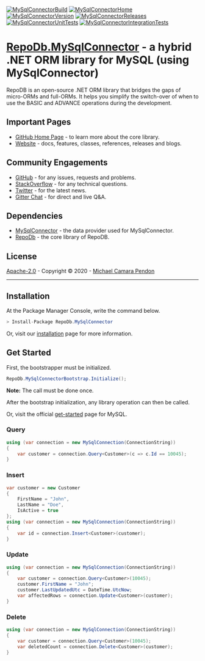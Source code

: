 [![MySqlConnectorBuild](https://img.shields.io/appveyor/ci/mikependon/repodb-7ooj1?&logo=appveyor)](https://ci.appveyor.com/project/mikependon/repodb-7ooj1)
[![MySqlConnectorHome](https://img.shields.io/badge/home-github-important?&logo=github)](https://github.com/mikependon/RepoDb)
[![MySqlConnectorVersion](https://img.shields.io/nuget/v/RepoDb.MySqlConnector?&logo=nuget)](https://www.nuget.org/packages/RepoDb.MySqlConnector)
[![MySqlConnectorReleases](https://img.shields.io/badge/releases-core-important?&logo=nuget)](http://repodb.net/release/mysqlconnector)
[![MySqlConnectorUnitTests](https://img.shields.io/appveyor/tests/mikependon/repodb-pqvj7?&logo=appveyor&label=unit%20tests)](https://ci.appveyor.com/project/mikependon/repodb-pqvj7/build/tests)
[![MySqlConnectorIntegrationTests](https://img.shields.io/appveyor/tests/mikependon/repodb-4iutn?&logo=appveyor&label=integration%20tests)](https://ci.appveyor.com/project/mikependon/repodb-4iutn/build/tests)

# [RepoDb.MySqlConnector](https://repodb.net/tutorial/get-started-mysql) - a hybrid .NET ORM library for MySQL (using MySqlConnector)

RepoDB is an open-source .NET ORM library that bridges the gaps of micro-ORMs and full-ORMs. It helps you simplify the switch-over of when to use the BASIC and ADVANCE operations during the development.

## Important Pages

- [GitHub Home Page](https://github.com/mikependon/RepoDb) - to learn more about the core library.
- [Website](http://repodb.net) - docs, features, classes, references, releases and blogs.

## Community Engagements

- [GitHub](https://github.com/mikependon/RepoDb/issues) - for any issues, requests and problems.
- [StackOverflow](https://stackoverflow.com/search?q=RepoDB) - for any technical questions.
- [Twitter](https://twitter.com/search?q=%23repodb) - for the latest news.
- [Gitter Chat](https://gitter.im/RepoDb/community) - for direct and live Q&A.

## Dependencies

- [MySqlConnector](https://www.nuget.org/packages/MySqlConnector/) - the data provider used for MySqlConnector.
- [RepoDb](https://www.nuget.org/packages/RepoDb/) - the core library of RepoDB.

## License

[Apache-2.0](http://apache.org/licenses/LICENSE-2.0.html) - Copyright © 2020 - [Michael Camara Pendon](https://twitter.com/mike_pendon)

--------

## Installation

At the Package Manager Console, write the command below.

```csharp
> Install-Package RepoDb.MySqlConnector
```

Or, visit our [installation](http://repodb.net/tutorial/installation) page for more information.

## Get Started

First, the bootstrapper must be initialized.

```csharp
RepoDb.MySqlConnectorBootstrap.Initialize();
```

**Note:** The call must be done once.

After the bootstrap initialization, any library operation can then be called.

Or, visit the official [get-started](http://repodb.net/tutorial/get-started-mysql) page for MySQL.

### Query

```csharp
using (var connection = new MySqlConnection(ConnectionString))
{
	var customer = connection.Query<Customer>(c => c.Id == 10045);
}
```

### Insert

```csharp
var customer = new Customer
{
	FirstName = "John",
	LastName = "Doe",
	IsActive = true
};
using (var connection = new MySqlConnection(ConnectionString))
{
	var id = connection.Insert<Customer>(customer);
}
```

### Update

```csharp
using (var connection = new MySqlConnection(ConnectionString))
{
	var customer = connection.Query<Customer>(10045);
	customer.FirstName = "John";
	customer.LastUpdatedUtc = DateTime.UtcNow;
	var affectedRows = connection.Update<Customer>(customer);
}
```

### Delete

```csharp
using (var connection = new MySqlConnection(ConnectionString))
{
	var customer = connection.Query<Customer>(10045);
	var deletedCount = connection.Delete<Customer>(customer);
}
```
